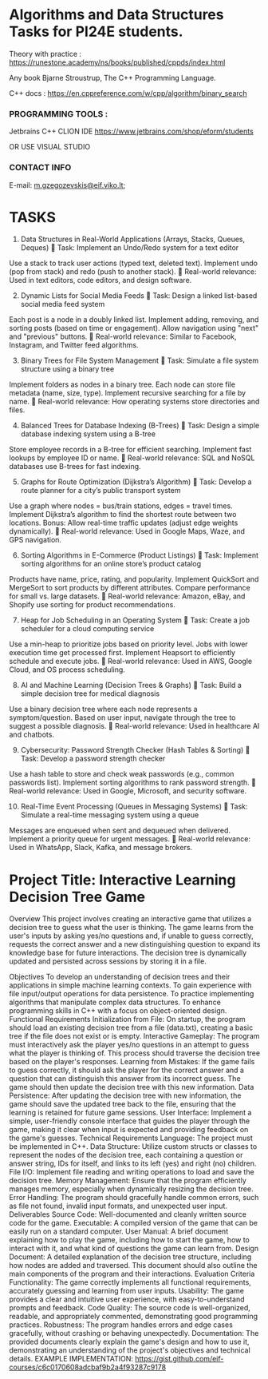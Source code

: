 # Algorithms and Data Structures Tasks for PI24E students.

Theory with practice : https://runestone.academy/ns/books/published/cppds/index.html

Any book Bjarne Stroustrup, The C++ Programming Language.


C++ docs : https://en.cppreference.com/w/cpp/algorithm/binary_search


### PROGRAMMING TOOLS : 

Jetbrains C++ CLION IDE
https://www.jetbrains.com/shop/eform/students

OR USE VISUAL STUDIO

### CONTACT INFO 

E-mail: m.gzegozevskis@eif.viko.lt; 

# TASKS 

1. Data Structures in Real-World Applications (Arrays, Stacks, Queues, Deques)
📌 Task: Implement an Undo/Redo system for a text editor

Use a stack to track user actions (typed text, deleted text).
Implement undo (pop from stack) and redo (push to another stack).
🔹 Real-world relevance: Used in text editors, code editors, and design software.

2. Dynamic Lists for Social Media Feeds
📌 Task: Design a linked list-based social media feed system

Each post is a node in a doubly linked list.
Implement adding, removing, and sorting posts (based on time or engagement).
Allow navigation using "next" and "previous" buttons.
🔹 Real-world relevance: Similar to Facebook, Instagram, and Twitter feed algorithms.

3. Binary Trees for File System Management
📌 Task: Simulate a file system structure using a binary tree

Implement folders as nodes in a binary tree.
Each node can store file metadata (name, size, type).
Implement recursive searching for a file by name.
🔹 Real-world relevance: How operating systems store directories and files.

4. Balanced Trees for Database Indexing (B-Trees)
📌 Task: Design a simple database indexing system using a B-tree

Store employee records in a B-tree for efficient searching.
Implement fast lookups by employee ID or name.
🔹 Real-world relevance: SQL and NoSQL databases use B-trees for fast indexing.

5. Graphs for Route Optimization (Dijkstra’s Algorithm)
📌 Task: Develop a route planner for a city’s public transport system

Use a graph where nodes = bus/train stations, edges = travel times.
Implement Dijkstra’s algorithm to find the shortest route between two locations.
Bonus: Allow real-time traffic updates (adjust edge weights dynamically).
🔹 Real-world relevance: Used in Google Maps, Waze, and GPS navigation.

6. Sorting Algorithms in E-Commerce (Product Listings)
📌 Task: Implement sorting algorithms for an online store’s product catalog

Products have name, price, rating, and popularity.
Implement QuickSort and MergeSort to sort products by different attributes.
Compare performance for small vs. large datasets.
🔹 Real-world relevance: Amazon, eBay, and Shopify use sorting for product recommendations.

7. Heap for Job Scheduling in an Operating System
📌 Task: Create a job scheduler for a cloud computing service

Use a min-heap to prioritize jobs based on priority level.
Jobs with lower execution time get processed first.
Implement Heapsort to efficiently schedule and execute jobs.
🔹 Real-world relevance: Used in AWS, Google Cloud, and OS process scheduling.

8. AI and Machine Learning (Decision Trees & Graphs)
📌 Task: Build a simple decision tree for medical diagnosis

Use a binary decision tree where each node represents a symptom/question.
Based on user input, navigate through the tree to suggest a possible diagnosis.
🔹 Real-world relevance: Used in healthcare AI and chatbots.

9. Cybersecurity: Password Strength Checker (Hash Tables & Sorting)
📌 Task: Develop a password strength checker

Use a hash table to store and check weak passwords (e.g., common passwords list).
Implement sorting algorithms to rank password strength.
🔹 Real-world relevance: Used in Google, Microsoft, and security software.

10. Real-Time Event Processing (Queues in Messaging Systems)
📌 Task: Simulate a real-time messaging system using a queue

Messages are enqueued when sent and dequeued when delivered.
Implement a priority queue for urgent messages.
🔹 Real-world relevance: Used in WhatsApp, Slack, Kafka, and message brokers.



# Project Title: Interactive Learning Decision Tree Game
Overview
This project involves creating an interactive game that utilizes a decision tree to guess what the user is thinking. The game learns from the user's inputs by asking yes/no questions and, if unable to guess correctly, requests the correct answer and a new distinguishing question to expand its knowledge base for future interactions. The decision tree is dynamically updated and persisted across sessions by storing it in a file.

Objectives
To develop an understanding of decision trees and their applications in simple machine learning contexts.
To gain experience with file input/output operations for data persistence.
To practice implementing algorithms that manipulate complex data structures.
To enhance programming skills in C++ with a focus on object-oriented design.
Functional Requirements
Initialization from File: On startup, the program should load an existing decision tree from a file (data.txt), creating a basic tree if the file does not exist or is empty.
Interactive Gameplay: The program must interactively ask the player yes/no questions in an attempt to guess what the player is thinking of. This process should traverse the decision tree based on the player's responses.
Learning from Mistakes: If the game fails to guess correctly, it should ask the player for the correct answer and a question that can distinguish this answer from its incorrect guess. The game should then update the decision tree with this new information.
Data Persistence: After updating the decision tree with new information, the game should save the updated tree back to the file, ensuring that the learning is retained for future game sessions.
User Interface: Implement a simple, user-friendly console interface that guides the player through the game, making it clear when input is expected and providing feedback on the game's guesses.
Technical Requirements
Language: The project must be implemented in C++.
Data Structure: Utilize custom structs or classes to represent the nodes of the decision tree, each containing a question or answer string, IDs for itself, and links to its left (yes) and right (no) children.
File I/O: Implement file reading and writing operations to load and save the decision tree.
Memory Management: Ensure that the program efficiently manages memory, especially when dynamically resizing the decision tree.
Error Handling: The program should gracefully handle common errors, such as file not found, invalid input formats, and unexpected user input.
Deliverables
Source Code: Well-documented and cleanly written source code for the game.
Executable: A compiled version of the game that can be easily run on a standard computer.
User Manual: A brief document explaining how to play the game, including how to start the game, how to interact with it, and what kind of questions the game can learn from.
Design Document: A detailed explanation of the decision tree structure, including how nodes are added and traversed. This document should also outline the main components of the program and their interactions.
Evaluation Criteria
Functionality: The game correctly implements all functional requirements, accurately guessing and learning from user inputs.
Usability: The game provides a clear and intuitive user experience, with easy-to-understand prompts and feedback.
Code Quality: The source code is well-organized, readable, and appropriately commented, demonstrating good programming practices.
Robustness: The program handles errors and edge cases gracefully, without crashing or behaving unexpectedly.
Documentation: The provided documents clearly explain the game's design and how to use it, demonstrating an understanding of the project's objectives and technical details.
EXAMPLE IMPLEMENTATION: https://gist.github.com/eif-courses/c6c0170608adcbaf9b2a4f93287c9178



